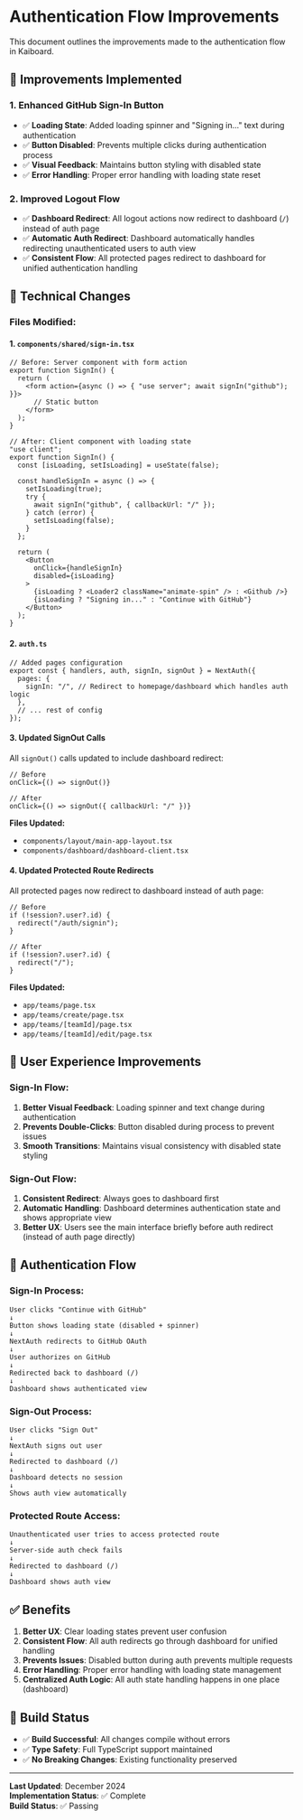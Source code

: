 # Authentication Flow Improvements

This document outlines the improvements made to the authentication flow in Kaiboard.

## 🎯 **Improvements Implemented**

### 1. **Enhanced GitHub Sign-In Button**
- ✅ **Loading State**: Added loading spinner and "Signing in..." text during authentication
- ✅ **Button Disabled**: Prevents multiple clicks during authentication process
- ✅ **Visual Feedback**: Maintains button styling with disabled state
- ✅ **Error Handling**: Proper error handling with loading state reset

### 2. **Improved Logout Flow**
- ✅ **Dashboard Redirect**: All logout actions now redirect to dashboard (`/`) instead of auth page
- ✅ **Automatic Auth Redirect**: Dashboard automatically handles redirecting unauthenticated users to auth view
- ✅ **Consistent Flow**: All protected pages redirect to dashboard for unified authentication handling

## 🔧 **Technical Changes**

### **Files Modified:**

#### 1. `components/shared/sign-in.tsx`
```tsx
// Before: Server component with form action
export function SignIn() {
  return (
    <form action={async () => { "use server"; await signIn("github"); }}>
      // Static button
    </form>
  );
}

// After: Client component with loading state
"use client";
export function SignIn() {
  const [isLoading, setIsLoading] = useState(false);
  
  const handleSignIn = async () => {
    setIsLoading(true);
    try {
      await signIn("github", { callbackUrl: "/" });
    } catch (error) {
      setIsLoading(false);
    }
  };
  
  return (
    <Button 
      onClick={handleSignIn}
      disabled={isLoading}
    >
      {isLoading ? <Loader2 className="animate-spin" /> : <Github />}
      {isLoading ? "Signing in..." : "Continue with GitHub"}
    </Button>
  );
}
```

#### 2. `auth.ts`
```tsx
// Added pages configuration
export const { handlers, auth, signIn, signOut } = NextAuth({
  pages: {
    signIn: "/", // Redirect to homepage/dashboard which handles auth logic
  },
  // ... rest of config
});
```

#### 3. **Updated SignOut Calls**
All `signOut()` calls updated to include dashboard redirect:
```tsx
// Before
onClick={() => signOut()}

// After  
onClick={() => signOut({ callbackUrl: "/" })}
```

**Files Updated:**
- `components/layout/main-app-layout.tsx`
- `components/dashboard/dashboard-client.tsx`

#### 4. **Updated Protected Route Redirects**
All protected pages now redirect to dashboard instead of auth page:
```tsx
// Before
if (!session?.user?.id) {
  redirect("/auth/signin");
}

// After
if (!session?.user?.id) {
  redirect("/");
}
```

**Files Updated:**
- `app/teams/page.tsx`
- `app/teams/create/page.tsx`
- `app/teams/[teamId]/page.tsx`
- `app/teams/[teamId]/edit/page.tsx`

## 🎨 **User Experience Improvements**

### **Sign-In Flow:**
1. **Better Visual Feedback**: Loading spinner and text change during authentication
2. **Prevents Double-Clicks**: Button disabled during process to prevent issues
3. **Smooth Transitions**: Maintains visual consistency with disabled state styling

### **Sign-Out Flow:**
1. **Consistent Redirect**: Always goes to dashboard first
2. **Automatic Handling**: Dashboard determines authentication state and shows appropriate view
3. **Better UX**: Users see the main interface briefly before auth redirect (instead of auth page directly)

## 🔄 **Authentication Flow**

### **Sign-In Process:**
```
User clicks "Continue with GitHub"
↓
Button shows loading state (disabled + spinner)
↓
NextAuth redirects to GitHub OAuth
↓
User authorizes on GitHub
↓
Redirected back to dashboard (/)
↓
Dashboard shows authenticated view
```

### **Sign-Out Process:**
```
User clicks "Sign Out"
↓
NextAuth signs out user
↓
Redirected to dashboard (/)
↓
Dashboard detects no session
↓
Shows auth view automatically
```

### **Protected Route Access:**
```
Unauthenticated user tries to access protected route
↓
Server-side auth check fails
↓
Redirected to dashboard (/)
↓
Dashboard shows auth view
```

## ✅ **Benefits**

1. **Better UX**: Clear loading states prevent user confusion
2. **Consistent Flow**: All auth redirects go through dashboard for unified handling
3. **Prevents Issues**: Disabled button during auth prevents multiple requests
4. **Error Handling**: Proper error handling with loading state management
5. **Centralized Auth Logic**: All auth state handling happens in one place (dashboard)

## 🚀 **Build Status**
- ✅ **Build Successful**: All changes compile without errors
- ✅ **Type Safety**: Full TypeScript support maintained
- ✅ **No Breaking Changes**: Existing functionality preserved

---

**Last Updated**: December 2024  
**Implementation Status**: ✅ Complete  
**Build Status**: ✅ Passing 